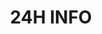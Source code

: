 ---
title: "24H INFO"
edition: "2023"
description: "Les 24 heures des IUT Informatique est une compétition annuelle où les équipes d'étudiants de BUT Informatique s'affrontent dans une épreuve de programmation intense de 24 heures !"
logo: "/images/evenements/24-heures-info.png"
siteOfficiel: "https://24hinfo.iut.fr/"
lienYoutube: "null"
draft: false
---